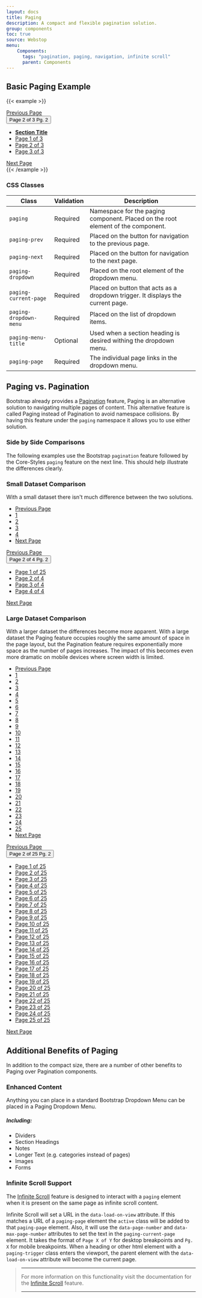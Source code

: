 ```yaml
---
layout: docs
title: Paging
description: A compact and flexible pagination solution.
group: components
toc: true
source: Webstop
menu: 
    Components:
      tags: "pagination, paging, navigation, infinite scroll"
      parent: Components
---
```


## Basic Paging Example

{{< example >}}
<div class="paging btn-group" role="group" aria-label="Basic outlined example">
  <a href="#" class="paging-prev btn btn-outline-primary"><i class="fa-solid fa-angle-left"></i><span class="sr-only">Previous Page</span></a>
  <div class="paging-dropdown btn-group" role="group">
    <button type="button" class="paging-current-page btn btn-primary dropdown-toggle" data-bs-toggle="dropdown" aria-expanded="false">
      <span class="d-none d-sm-inline">Page 2 of 3</span>
      <span class="d-inline d-sm-none">Pg. 2</span>
    </button>
    <ul class="paging-dropdown-menu dropdown-menu">
      <li><a class="paging-menu-title dropdown-item" href="#"><strong class="paging-menu-title-text">Section Title</strong></a></li>
      <li><a class="paging-page dropdown-item" href="#">Page 1 of 3</a></li>
      <li><a class="paging-page dropdown-item active" href="#">Page 2 of 3</a></li>
      <li><a class="paging-page dropdown-item" href="#">Page 3 of 3</a></li>
    </ul>
  </div>
  <a href="#" class="paging-next btn btn-outline-primary"><i class="fa-solid fa-angle-right"></i><span class="sr-only">Next Page</span></a>
</div>
{{< /example >}}

### CSS Classes

| Class                  | Validation | Description                                                                      |
|------------------------|------------|----------------------------------------------------------------------------------|
| `paging`               | Required   | Namespace for the paging component. Placed on the root element of the component. |
| `paging-prev`          | Required   | Placed on the button for navigation to the previous page.                        |
| `paging-next`          | Required   | Placed on the button for navigation to the next page.                            |
| `paging-dropdown`      | Required   | Placed on the root element of the dropdown menu.                                 | 
| `paging-current-page`  | Required   | Placed on button that acts as a dropdown trigger. It displays the current page.  | 
| `paging-dropdown-menu` | Required   | Placed on the list of dropdown items.                                            | 
| `paging-menu-title`    | Optional   | Used when a section heading is desired withing the dropdown menu.                |
| `paging-page`          | Required   | The individual page links in the dropdown menu.                                  |

## Paging vs. Pagination

Bootstrap already provides a <a href="https://getbootstrap.com/docs/5.3/components/pagination/" target="_blank">Pagination</a> 
feature, Paging is an alternative solution to navigating multiple pages of content. This alternative feature is called 
Paging instead of Pagination to avoid namespace collisions. By having this feature under the `paging` namespace it allows 
you to use either solution. 

### Side by Side Comparisons

The following examples use the Bootstrap `pagination` feature followed by the Core-Styles `paging` feature on the next line.
This should help illustrate the differences clearly.

### Small Dataset Comparison

With a small dataset there isn't much difference between the two solutions.

<nav aria-label="Page navigation example">
  <ul class="pagination">
    <li class="page-item"><a class="page-link" href="#"><i class="fa-solid fa-angle-left"></i><span class="sr-only">Previous Page</span></a></li>
    <li class="page-item"><a class="page-link" href="#">1</a></li>
    <li class="page-item active"><a class="page-link" href="#">2</a></li>
    <li class="page-item"><a class="page-link" href="#">3</a></li>
    <li class="page-item"><a class="page-link" href="#">4</a></li>
    <li class="page-item"><a class="page-link" href="#"><i class="fa-solid fa-angle-right"></i><span class="sr-only">Next Page</span></a></li>
  </ul>
</nav>

<div class="paging btn-group" role="group" aria-label="Basic outlined example">
  <a href="#" class="paging-prev btn btn-outline-primary"><i class="fa-solid fa-angle-left"></i><span class="sr-only">Previous Page</span></a>
  <div class="paging-dropdown btn-group" role="group">
    <button type="button" class="paging-current-page btn btn-primary dropdown-toggle" data-bs-toggle="dropdown" aria-expanded="false">
      <span class="d-none d-sm-inline">Page 2 of 4</span>
      <span class="d-inline d-sm-none">Pg. 2</span>
    </button>
    <ul class="paging-dropdown-menu dropdown-menu">
      <li><a class="paging-page dropdown-item" href="#">Page 1 of 25</a></li>
      <li><a class="paging-page dropdown-item active" href="#">Page 2 of 4</a></li>
      <li><a class="paging-page dropdown-item" href="#">Page 3 of 4</a></li>
      <li><a class="paging-page dropdown-item" href="#">Page 4 of 4</a></li>
    </ul>
  </div>
  <a href="#" class="paging-next btn btn-outline-primary"><i class="fa-solid fa-angle-right"></i><span class="sr-only">Next Page</span></a>
</div>

### Large Dataset Comparison

With a larger dataset the differences become more apparent. With a large dataset the Paging feature occupies roughly the 
same amount of space in the page layout, but the Pagination feature requires exponentially more space as the number of 
pages increases. The impact of this becomes even more dramatic on mobile devices where screen width is limited. 

<nav aria-label="Page navigation example">
  <ul class="pagination">
    <li class="page-item"><a class="page-link" href="#"><i class="fa-solid fa-angle-left"></i><span class="sr-only">Previous Page</span></a></li>
    <li class="page-item"><a class="page-link" href="#">1</a></li>
    <li class="page-item active"><a class="page-link" href="#">2</a></li>
    <li class="page-item"><a class="page-link" href="#">3</a></li>
    <li class="page-item"><a class="page-link" href="#">4</a></li>
    <li class="page-item"><a class="page-link" href="#">5</a></li>
    <li class="page-item"><a class="page-link" href="#">6</a></li>
    <li class="page-item"><a class="page-link" href="#">7</a></li>
    <li class="page-item"><a class="page-link" href="#">8</a></li>
    <li class="page-item"><a class="page-link" href="#">9</a></li>
    <li class="page-item"><a class="page-link" href="#">10</a></li>
    <li class="page-item"><a class="page-link" href="#">11</a></li>
    <li class="page-item"><a class="page-link" href="#">12</a></li>
    <li class="page-item"><a class="page-link" href="#">13</a></li>
    <li class="page-item"><a class="page-link" href="#">14</a></li>
    <li class="page-item"><a class="page-link" href="#">15</a></li>
    <li class="page-item"><a class="page-link" href="#">16</a></li>
    <li class="page-item"><a class="page-link" href="#">17</a></li>
    <li class="page-item"><a class="page-link" href="#">18</a></li>
    <li class="page-item"><a class="page-link" href="#">19</a></li>
    <li class="page-item"><a class="page-link" href="#">20</a></li>
    <li class="page-item"><a class="page-link" href="#">21</a></li>
    <li class="page-item"><a class="page-link" href="#">22</a></li>
    <li class="page-item"><a class="page-link" href="#">23</a></li>
    <li class="page-item"><a class="page-link" href="#">24</a></li>
    <li class="page-item"><a class="page-link" href="#">25</a></li>
    <li class="page-item"><a class="page-link" href="#"><i class="fa-solid fa-angle-right"></i><span class="sr-only">Next Page</span></a></li>
  </ul>
</nav>

<div class="paging btn-group" role="group" aria-label="Basic outlined example">
  <a href="#" class="paging-prev btn btn-outline-primary"><i class="fa-solid fa-angle-left"></i><span class="sr-only">Previous Page</span></a>
  <div class="paging-dropdown btn-group" role="group">
    <button type="button" class="paging-current-page btn btn-primary dropdown-toggle" data-bs-toggle="dropdown" aria-expanded="false">
      <span class="d-none d-sm-inline">Page 2 of 25</span>
      <span class="d-inline d-sm-none">Pg. 2</span>
    </button>
    <ul class="paging-dropdown-menu dropdown-menu">
      <li><a class="paging-page dropdown-item" href="#">Page 1 of 25</a></li>
      <li><a class="paging-page dropdown-item active" href="#">Page 2 of 25</a></li>
      <li><a class="paging-page dropdown-item" href="#">Page 3 of 25</a></li>
      <li><a class="paging-page dropdown-item" href="#">Page 4 of 25</a></li>
      <li><a class="paging-page dropdown-item" href="#">Page 5 of 25</a></li>
      <li><a class="paging-page dropdown-item" href="#">Page 6 of 25</a></li>
      <li><a class="paging-page dropdown-item" href="#">Page 7 of 25</a></li>
      <li><a class="paging-page dropdown-item" href="#">Page 8 of 25</a></li>
      <li><a class="paging-page dropdown-item" href="#">Page 9 of 25</a></li>
      <li><a class="paging-page dropdown-item" href="#">Page 10 of 25</a></li>
      <li><a class="paging-page dropdown-item" href="#">Page 11 of 25</a></li>
      <li><a class="paging-page dropdown-item" href="#">Page 12 of 25</a></li>
      <li><a class="paging-page dropdown-item" href="#">Page 13 of 25</a></li>
      <li><a class="paging-page dropdown-item" href="#">Page 14 of 25</a></li>
      <li><a class="paging-page dropdown-item" href="#">Page 15 of 25</a></li>
      <li><a class="paging-page dropdown-item" href="#">Page 16 of 25</a></li>
      <li><a class="paging-page dropdown-item" href="#">Page 17 of 25</a></li>
      <li><a class="paging-page dropdown-item" href="#">Page 18 of 25</a></li>
      <li><a class="paging-page dropdown-item" href="#">Page 19 of 25</a></li>
      <li><a class="paging-page dropdown-item" href="#">Page 20 of 25</a></li>
      <li><a class="paging-page dropdown-item" href="#">Page 21 of 25</a></li>
      <li><a class="paging-page dropdown-item" href="#">Page 22 of 25</a></li>
      <li><a class="paging-page dropdown-item" href="#">Page 23 of 25</a></li>
      <li><a class="paging-page dropdown-item" href="#">Page 24 of 25</a></li>
      <li><a class="paging-page dropdown-item" href="#">Page 25 of 25</a></li>
    </ul>
  </div>
  <a href="#" class="paging-next btn btn-outline-primary"><i class="fa-solid fa-angle-right"></i><span class="sr-only">Next Page</span></a>
</div>

## Additional Benefits of Paging

In addition to the compact size, there are a number of other benefits to Paging over Pagination components.

### Enhanced Content

Anything you can place in a standard Bootstrap Dropdown Menu can be placed in a Paging Dropdown Menu. 

##### Including:

- Dividers
- Section Headings
- Notes
- Longer Text (e.g. categories instead of pages)
- Images
- Forms

### Infinite Scroll Support

The [Infinite Scroll](/docs/3.0/components/ajax/infinite-scroll/) feature is designed to interact with a `paging` element 
when it is present on the same page as infinite scroll content.

Infinite Scroll will set a URL in the `data-load-on-view` attribute. If this matches a URL of a `paging-page` element the 
`active` class will be added to that `paging-page` element. Also, it will use the `data-page-number` and `data-max-page-number` 
attributes to set the text in the `paging-current-page` element. It takes the format of `Page X of Y` for desktop 
breakpoints and `Pg. X` for mobile breakpoints. When a heading or other html element with a `paging-trigger` class 
enters the viewport, the parent element with the `data-load-on-view` attribute will become the current page. 

> ---
> 
> For more information on this functionality visit the documentation for the 
> [Infinite Scroll](/docs/3.0/components/ajax/infinite-scroll/) feature.
> 
> ---

